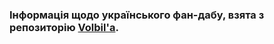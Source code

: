 ### Інформація щодо українського фан-дабу, взята з репозиторію [Volbil'a](https://github.com/volbil/fandub-resources).